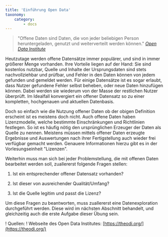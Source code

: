 ```yaml
---
title: 'Einführung Open Data'
taxonomy:
    category:
        - docs
---
```


> "Offene Daten sind Daten, die von jeder beliebigen Person heruntergeladen, genutzt und weiterverteilt werden können." <cite>[Open Data Institute](https://theodi.org/what-is-open-data)</cite>

Heutzutage werden offene Datensätze immer populärer, und sind in immer größerer Menge vorhanden. Ihre Vorteile liegen auf der Hand: Sie sind kostenlos nutzbar, Quelle und Inhalte der Ursprungsdaten sind stets nachvollziehbar und prüfbar, und Fehler in den Daten können von jedem gefunden und gemeldet werden. Für einige Datensätze ist es sogar erlaubt, dass Nutzer gefundene Fehler selbst beheben, oder neue Daten hinzufügen können. Dabei werden sie wiederum von der Masse der restlichen Nutzer überprüft. Im Idealfall konvergiert ein offener Datensatz so zu einer kompletten, hochgenauen und aktuellen Datenbasis.

Doch so einfach wie die Nutzung offener Daten ob der obigen Definition erscheint ist es meistens doch nicht. Auch offene Daten haben Lizenzmodelle, welche bestimmte Einschränkungen und Richtlinien festlegen. So ist es häufig nötig den ursprünglichen Erzeuger der Daten als Quelle zu nennen. Meistens müssen mittels offener Daten erzeugte Ergebnisse und Auswertungen nach ihrer Fertigstellung auch wieder frei verfügbar gemacht werden. Genauere Informationen hierzu gibt es in der Vorlesungseinheit "Lizenzen".

Weiterhin muss man sich bei jeder Problemstellung, die mit offenen Daten bearbeitet werden soll, zuallererst folgende Fragen stellen:

1. Ist ein entsprechender offener Datensatz vorhanden?

2. Ist dieser von ausreichender Qualität/Umfang?

3. Ist die Quelle legitim und passt die Lizenz?

Um diese Fragen zu beantworten, muss zuallererst eine Datenexploration durchgeführt werden. Diese wird im nächsten Abschnitt behandelt, und gleichzeitig auch die erste Aufgabe dieser Übung sein.

! Quellen:
! Webseite des Open Data Institutes: [https://theodi.org/](https://theodi.org/)

